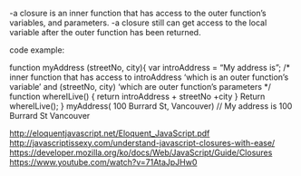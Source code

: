 <Closure>

-a closure is an inner function that has access to the outer function’s variables, and parameters. 
-a closure still can get access to the local variable after the outer function has been returned. 

code example:

function myAddress (streetNo, city){
var introAddress = “My address is”;
/* inner function that has access to introAddress ‘which is an outer function’s variable’ 
and (streetNo, city) ‘which are outer function’s parameters
*/
function whereILive() {
return introAddress + streetNo +city
}
Return whereILive();
}
myAddress( 100 Burrard St, Vancouver) // My address is 100 Burrard St Vancouver


http://eloquentjavascript.net/Eloquent_JavaScript.pdf
http://javascriptissexy.com/understand-javascript-closures-with-ease/
https://developer.mozilla.org/ko/docs/Web/JavaScript/Guide/Closures
https://www.youtube.com/watch?v=71AtaJpJHw0


